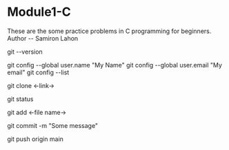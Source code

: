 # Module1-C
These are the some practice problems in C programming for beginners.
<br>
Author -- Samiron Lahon

 <!-- To check Git version run this command in terminal or Git Blash -->
 git --version

 <!-- To configuring Git run this command in terminal  -->
 git config --global user.name "My Name"
 git config --global user.email "My email"
 git config --list
 
 <!-- clone and status -->

 <!-- Clone : Cloning a repository on our local machine -->
 git clone <-link->
 <!-- Status : Display the state of the code -->
 git status

 <!-- Untracked : New files that git doesn't yet track -->
 <!-- Modified : Changed -->
 <!-- Staged :  File  is ready to be commited -->
 <!-- Unmodified : Unchanged -->

<!-- Add & Commit -->

<!-- add : adds new or changed files  in your working directory to the  Git staging  area -->
git add <-file name->
<!-- commit : it is the record of change -->
git commit -m "Some message"

<!-- Push Command -->
<!-- push : upload local repo content to remote repo -->
git push origin main







 
